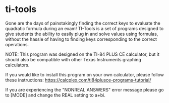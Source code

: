 # ti-tools
Gone are the days of painstakingly finding the correct keys to evaluate the quadratic formula during an exam! TI-Tools is a set of programs designed to give students the ability to easily plug in and solve values using formulas, without the hassle of having to finding keys corresponding to the correct operations.

NOTE: This program was designed on the TI-84 PLUS CE calculator, but it should also be compatible with other Texas Instruments graphing calculators.

If you would like to install this program on your own calculator, please follow these instructions: https://calcplex.com/ti84plusce-programs-tutorial/

If you are experiencing the "NONREAL ANSWERS" error message please go to [MODE] and change the REAL setting to a+bi.
